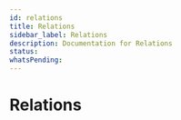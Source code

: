 ```yaml
---
id: relations
title: Relations
sidebar_label: Relations
description: Documentation for Relations
status: 
whatsPending: 
---
```


# Relations


